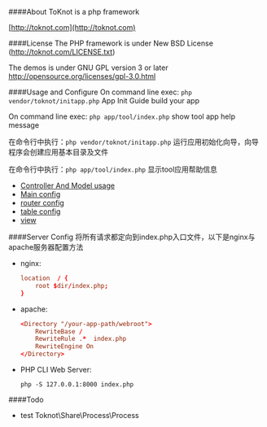 ####About
ToKnot is a php framework

[http://toknot.com](http://toknot.com)

####License
The PHP framework is under New BSD License (http://toknot.com/LICENSE.txt)

The demos is under GNU GPL version 3 or later <http://opensource.org/licenses/gpl-3.0.html>

####Usage and Configure
On command line exec: `php vendor/toknot/initapp.php` App Init Guide build your app

On command line exec: `php app/tool/index.php` show tool app help message

在命令行中执行：`php vendor/toknot/initapp.php` 运行应用初始化向导，向导程序会创建应用基本目录及文件

在命令行中执行：`php app/tool/index.php` 显示tool应用帮助信息

* [Controller And Model usage](https://github.com/chopins/toknot/blob/master/vendor/toknot/doc/Controller-Model-Usage.md)
* [Main config](https://github.com/chopins/toknot/blob/master/vendor/toknot/doc/main-config-usage.md)  
* [router config](https://github.com/chopins/toknot/blob/master/vendor/toknot/doc/route-config.md)  
* [table config](https://github.com/chopins/toknot/blob/master/vendor/toknot/doc/table-config.md)  
* [view](https://github.com/chopins/toknot/blob/master/vendor/toknot/doc/view.md) 

####Server Config
将所有请求都定向到index.php入口文件，以下是nginx与apache服务器配置方法
* nginx:
    ```conf
    location  / {
        root $dir/index.php;
    }
    ```

* apache:
    ```conf
    <Directory "/your-app-path/webroot">
        RewriteBase /
        RewriteRule .*  index.php
        RewriteEngine On
    </Directory>
    ```
* PHP CLI Web Server:
  ```
  php -S 127.0.0.1:8000 index.php
  ```

####Todo
* test Toknot\Share\Process\Process